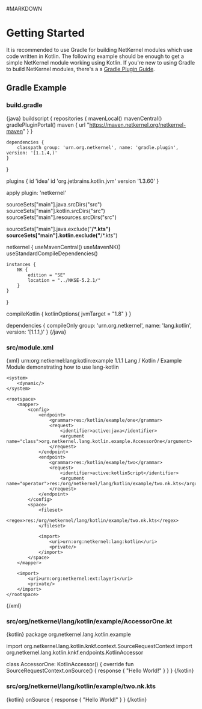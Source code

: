 #MARKDOWN

# Getting Started

It is recommended to use Gradle for building NetKernel modules which use code written in Kotlin. The following
example should be enough to get a simple NetKernel module working using Kotlin. If you're new to using
Gradle to build NetKernel modules, there's a a [Gradle Plugin Guide](http://docs.netkernel.org/book/view/book:org:netkernel:gradle:plugin:book/).

## Gradle Example

### build.gradle

{java}
buildscript {
    repositories {
        mavenLocal()
        mavenCentral()
        gradlePluginPortal()
        maven {
            url "https://maven.netkernel.org/netkernel-maven"
        }
    }

    dependencies {
        classpath group: 'urn.org.netkernel', name: 'gradle.plugin', version: '[1.1.4,)'
    }
}

plugins {
    id 'idea'
    id 'org.jetbrains.kotlin.jvm' version '1.3.60'
}

apply plugin: 'netkernel'

sourceSets["main"].java.srcDirs("src")
sourceSets["main"].kotlin.srcDirs("src")
sourceSets["main"].resources.srcDirs("src")

sourceSets["main"].java.exclude("**/*.kts")
sourceSets["main"].kotlin.exclude("**/*.kts")

netkernel {
    useMavenCentral()
    useMavenNK()
    useStandardCompileDependencies()

    instances {
        NK {
            edition = "SE"
            location = "../NKSE-5.2.1/"
        }
    }
}

compileKotlin {
    kotlinOptions{
        jvmTarget = "1.8"
    }
}

dependencies {
    compileOnly group: 'urn.org.netkernel', name: 'lang.kotlin', version: '[1.1.1,)'
}
{/java}

### src/module.xml

{xml}
<module version="2.0">
    <meta>
        <identity>
            <uri>urn:org:netkernel:lang:kotlin:example</uri>
            <version>1.1.1</version>
        </identity>
        <info>
            <name>Lang / Kotlin / Example</name>
            <description>Module demonstrating how to use lang-kotlin</description>
        </info>
    </meta>

    <system>
        <dynamic/>
    </system>

    <rootspace>
        <mapper>
            <config>
                <endpoint>
                    <grammar>res:/kotlin/example/one</grammar>
                    <request>
                        <identifier>active:java</identifier>
                        <argument name="class">org.netkernel.lang.kotlin.example.AccessorOne</argument>
                    </request>
                </endpoint>
                <endpoint>
                    <grammar>res:/kotlin/example/two</grammar>
                    <request>
                        <identifier>active:kotlinScript</identifier>
                        <argument name="operator">res:/org/netkernel/lang/kotlin/example/two.nk.kts</argument>
                    </request>
                </endpoint>
            </config>
            <space>
                <fileset>
                    <regex>res:/org/netkernel/lang/kotlin/example/two.nk.kts</regex>
                </fileset>

                <import>
                    <uri>urn:org:netkernel:lang:kotlin</uri>
                    <private/>
                </import>
            </space>
        </mapper>

        <import>
            <uri>urn:org:netkernel:ext:layer1</uri>
            <private/>
        </import>
    </rootspace>
</module>
{/xml}

### src/org/netkernel/lang/kotlin/example/AccessorOne.kt

{kotlin}
package org.netkernel.lang.kotlin.example

import org.netkernel.lang.kotlin.knkf.context.SourceRequestContext
import org.netkernel.lang.kotlin.knkf.endpoints.KotlinAccessor

class AccessorOne: KotlinAccessor() {
    override fun SourceRequestContext.onSource() {
        response {
            "Hello World!"
        }
    }
}
{/kotlin}

### src/org/netkernel/lang/kotlin/example/two.nk.kts

{kotlin}
onSource {
    response {
        "Hello World!"
    }
}
{/kotlin}
